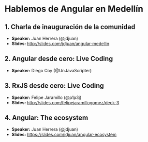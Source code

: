 # Hablemos de Angular en Medellín

## 1. Charla de inauguración de la comunidad 

- **Speaker:** Juan Herrera (@jdjuan)
- **Slides:** http://slides.com/jdjuan/angular-medellin

## 2. Angular desde cero: Live Coding 

- **Speaker:** Diego Coy (@UnJavaScripter)

## 3. RxJS desde cero: Live Coding

- **Speaker:** Felipe Jaramillo (@p1p3j)
- **Slides:** http://slides.com/felipejaramillogomez/deck-3

## 4. Angular: The ecosystem

- **Speaker:** Juan Herrera (@jdjuan)
- **Slides:** https://slides.com/jdjuan/angular-ecosystem
